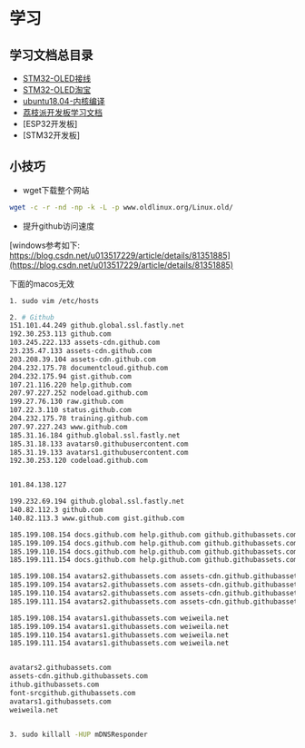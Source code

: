 # 学习

## 学习文档总目录

- [STM32-OLED接线](STM32-OLED接线.md)
- [STM32-OLED淘宝](STM32-OLED-taobao.md)
- [ubuntu18.04-内核编译](ubuntu18.04-kernel.md)
- [荔枝派开发板学习文档](LicheePi-zero.md)
- [ESP32开发板]
- [STM32开发板]

## 小技巧

- wget下载整个网站

```bash
wget -c -r -nd -np -k -L -p www.oldlinux.org/Linux.old/
```


- 提升github访问速度

[windows参考如下: https://blog.csdn.net/u013517229/article/details/81351885](https://blog.csdn.net/u013517229/article/details/81351885)

下面的macos无效


```bash
1. sudo vim /etc/hosts

2. # Github
151.101.44.249 github.global.ssl.fastly.net 
192.30.253.113 github.com 
103.245.222.133 assets-cdn.github.com 
23.235.47.133 assets-cdn.github.com 
203.208.39.104 assets-cdn.github.com 
204.232.175.78 documentcloud.github.com 
204.232.175.94 gist.github.com 
107.21.116.220 help.github.com 
207.97.227.252 nodeload.github.com 
199.27.76.130 raw.github.com 
107.22.3.110 status.github.com 
204.232.175.78 training.github.com 
207.97.227.243 www.github.com 
185.31.16.184 github.global.ssl.fastly.net 
185.31.18.133 avatars0.githubusercontent.com 
185.31.19.133 avatars1.githubusercontent.com
192.30.253.120 codeload.github.com


101.84.138.127

199.232.69.194 github.global.ssl.fastly.net
140.82.112.3 github.com
140.82.113.3 www.github.com gist.github.com

185.199.108.154 docs.github.com help.github.com github.githubassets.com gtihub.githubassets.com www.githubassets.com
185.199.109.154 docs.github.com help.github.com github.githubassets.com gtihub.githubassets.com www.githubassets.com
185.199.110.154 docs.github.com help.github.com github.githubassets.com gtihub.githubassets.com www.githubassets.com
185.199.111.154 docs.github.com help.github.com github.githubassets.com gtihub.githubassets.com www.githubassets.com

185.199.108.154 avatars2.githubassets.com assets-cdn.github.githubassets.com ithub.githubassets.com font-srcgithub.githubassets.com
185.199.109.154 avatars2.githubassets.com assets-cdn.github.githubassets.com ithub.githubassets.com font-srcgithub.githubassets.com
185.199.110.154 avatars2.githubassets.com assets-cdn.github.githubassets.com ithub.githubassets.com font-srcgithub.githubassets.com
185.199.111.154 avatars2.githubassets.com assets-cdn.github.githubassets.com ithub.githubassets.com font-srcgithub.githubassets.com

185.199.108.154 avatars1.githubassets.com weiweila.net
185.199.109.154 avatars1.githubassets.com weiweila.net
185.199.110.154 avatars1.githubassets.com weiweila.net
185.199.111.154 avatars1.githubassets.com weiweila.net


avatars2.githubassets.com
assets-cdn.github.githubassets.com
ithub.githubassets.com
font-srcgithub.githubassets.com
avatars1.githubassets.com
weiweila.net


3. sudo killall -HUP mDNSResponder

```